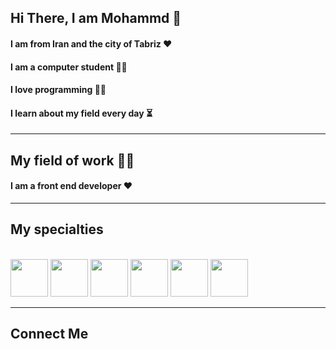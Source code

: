 <h2>Hi There, I am Mohammd 👋</h2>

<h4>I am from Iran and the city of Tabriz ❤</h4>
<h4>I am a computer student 👨‍🎓</h4>
<h4>I love programming 👨‍💻</h4>
<h4>I learn about my field every day ⏳</h4>

<hr/>

<h2>My field of work 👨‍💻</h2>
<h4>I am a front end developer ❤</h4>

<hr/>

<h2>My specialties</h2>

<br />

<div width="100%">
  
<img src="https://github.com/mmd-web/mmd-web/blob/main/icons8-js-96.png?raw=true" width="60px" />
<img src="https://github.com/mmd-web/mmd-web/blob/main/icons8-react-a-javascript-library-for-building-user-interfaces-96.png?raw=true" width="60px" />
<img src="https://github.com/mmd-web/mmd-web/blob/main/icons8-html-96.png?raw=true" width="60px" />
<img src="https://github.com/mmd-web/mmd-web/blob/main/icons8-css-96.png?raw=true" width="60px" />
<img src="https://github.com/mmd-web/mmd-web/blob/main/icons8-bootstrap-96.png?raw=true" width="60px" />
<img src="https://github.com/mmd-web/mmd-web/blob/main/icons8-tailwind-css-96.png?raw=true" width="60px" />

<div />

<hr />

<h2>Connect Me</h2>

<div width="100%">
<a href = "" >
  <img src = ""/>
</a>
<div />
